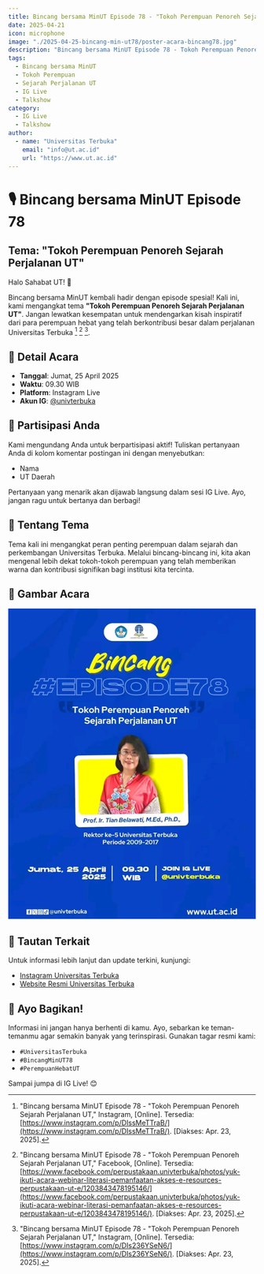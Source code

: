 ```yaml
---
title: Bincang bersama MinUT Episode 78 - "Tokoh Perempuan Penoreh Sejarah Perjalanan UT 25 April 2025"
date: 2025-04-21
icon: microphone
image: "./2025-04-25-bincang-min-ut78/poster-acara-bincang78.jpg"
description: "Bincang bersama MinUT Episode 78 - Tokoh Perempuan Penoreh Sejarah Perjalanan UT pada tanggal 25 April 2025. Bergabunglah dalam IG Live untuk mendengarkan kisah inspiratif dari para perempuan hebat di Universitas Terbuka."
tags:
  - Bincang bersama MinUT
  - Tokoh Perempuan
  - Sejarah Perjalanan UT
  - IG Live
  - Talkshow
category:
  - IG Live
  - Talkshow
author:
  - name: "Universitas Terbuka"
    email: "info@ut.ac.id"
    url: "https://www.ut.ac.id"
---
```


# 🎙️ Bincang bersama MinUT Episode 78
## Tema: "Tokoh Perempuan Penoreh Sejarah Perjalanan UT"

Halo Sahabat UT! 🎉

Bincang bersama MinUT kembali hadir dengan episode spesial! Kali ini, kami mengangkat tema **"Tokoh Perempuan Penoreh Sejarah Perjalanan UT"**. Jangan lewatkan kesempatan untuk mendengarkan kisah inspiratif dari para perempuan hebat yang telah berkontribusi besar dalam perjalanan Universitas Terbuka [^1] [^2] [^3].

## 📅 Detail Acara
- **Tanggal**: Jumat, 25 April 2025
- **Waktu**: 09.30 WIB
- **Platform**: Instagram Live
- **Akun IG**: [@univterbuka](https://www.instagram.com/univterbuka/)

## 💬 Partisipasi Anda
Kami mengundang Anda untuk berpartisipasi aktif! Tuliskan pertanyaan Anda di kolom komentar postingan ini dengan menyebutkan:
- Nama
- UT Daerah

Pertanyaan yang menarik akan dijawab langsung dalam sesi IG Live. Ayo, jangan ragu untuk bertanya dan berbagi!

## 📝 Tentang Tema
Tema kali ini mengangkat peran penting perempuan dalam sejarah dan perkembangan Universitas Terbuka. Melalui bincang-bincang ini, kita akan mengenal lebih dekat tokoh-tokoh perempuan yang telah memberikan warna dan kontribusi signifikan bagi institusi kita tercinta.

## 📸 Gambar Acara
![Poster Acara Bincang bersama MinUT Episode 78](./2025-04-25-bincang-min-ut78/poster-acara-bincang78.jpg)

## 🔗 Tautan Terkait
Untuk informasi lebih lanjut dan update terkini, kunjungi:
- [Instagram Universitas Terbuka](https://www.instagram.com/univterbuka/)
- [Website Resmi Universitas Terbuka](https://www.ut.ac.id)

## 📢 Ayo Bagikan!
Informasi ini jangan hanya berhenti di kamu. Ayo, sebarkan ke teman-temanmu agar semakin banyak yang terinspirasi. Gunakan tagar resmi kami:
- `#UniversitasTerbuka`
- `#BincangMinUT78`
- `#PerempuanHebatUT`

Sampai jumpa di IG Live! 😊

[^1]: "Bincang bersama MinUT Episode 78 - "Tokoh Perempuan Penoreh Sejarah Perjalanan UT," Instagram, [Online]. Tersedia: [https://www.instagram.com/p/DIssMeTTraB/](https://www.instagram.com/p/DIssMeTTraB/). [Diakses: Apr. 23, 2025].
[^2]: "Bincang bersama MinUT Episode 78 - "Tokoh Perempuan Penoreh Sejarah Perjalanan UT," Facebook, [Online]. Tersedia: [https://www.facebook.com/perpustakaan.univterbuka/photos/yuk-ikuti-acara-webinar-literasi-pemanfaatan-akses-e-resources-perpustakaan-ut-e/1203843478195146/](https://www.facebook.com/perpustakaan.univterbuka/photos/yuk-ikuti-acara-webinar-literasi-pemanfaatan-akses-e-resources-perpustakaan-ut-e/1203843478195146/). [Diakses: Apr. 23, 2025].
[^3]: "Bincang bersama MinUT Episode 78 - "Tokoh Perempuan Penoreh Sejarah Perjalanan UT," Instagram, [Online]. Tersedia: [https://www.instagram.com/p/DIs236YSeN6/](https://www.instagram.com/p/DIs236YSeN6/). [Diakses: Apr. 23, 2025].

<Share colorful />
<GitContributors />
<GitChangelog />
